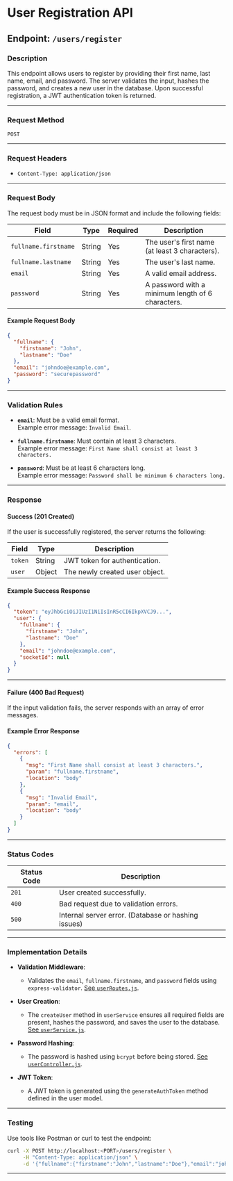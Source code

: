 
# **User Registration API**

## **Endpoint**: `/users/register`

### **Description**
This endpoint allows users to register by providing their first name, last name, email, and password. The server validates the input, hashes the password, and creates a new user in the database. Upon successful registration, a JWT authentication token is returned.

---

### **Request Method**
`POST`

---

### **Request Headers**
- `Content-Type: application/json`

---

### **Request Body**
The request body must be in JSON format and include the following fields:

| Field                | Type    | Required | Description                                       |
|----------------------|---------|----------|---------------------------------------------------|
| `fullname.firstname` | String  | Yes      | The user's first name (at least 3 characters).    |
| `fullname.lastname`  | String  | Yes      | The user's last name.                            |
| `email`              | String  | Yes      | A valid email address.                           |
| `password`           | String  | Yes      | A password with a minimum length of 6 characters.|

#### **Example Request Body**
```json
{
  "fullname": {
    "firstname": "John",
    "lastname": "Doe"
  },
  "email": "johndoe@example.com",
  "password": "securepassword"
}
```

---

### **Validation Rules**
- **`email`**: Must be a valid email format.  
  Example error message: `Invalid Email`.
  
- **`fullname.firstname`**: Must contain at least 3 characters.  
  Example error message: `First Name shall consist at least 3 characters.`

- **`password`**: Must be at least 6 characters long.  
  Example error message: `Password shall be minimum 6 characters long.`

---

### **Response**

#### **Success (201 Created)**
If the user is successfully registered, the server returns the following:

| Field  | Type    | Description                   |
|--------|---------|-------------------------------|
| `token`| String  | JWT token for authentication. |
| `user` | Object  | The newly created user object.|

#### **Example Success Response**
```json
{
  "token": "eyJhbGciOiJIUzI1NiIsInR5cCI6IkpXVCJ9...",
  "user": {
    "fullname": {
      "firstname": "John",
      "lastname": "Doe"
    },
    "email": "johndoe@example.com",
    "socketId": null
  }
}
```

---

#### **Failure (400 Bad Request)**
If the input validation fails, the server responds with an array of error messages.

#### **Example Error Response**
```json
{
  "errors": [
    {
      "msg": "First Name shall consist at least 3 characters.",
      "param": "fullname.firstname",
      "location": "body"
    },
    {
      "msg": "Invalid Email",
      "param": "email",
      "location": "body"
    }
  ]
}
```

---

### **Status Codes**
| Status Code | Description                                         |
|-------------|-----------------------------------------------------|
| `201`       | User created successfully.                         |
| `400`       | Bad request due to validation errors.              |
| `500`       | Internal server error. (Database or hashing issues)|

---

### **Implementation Details**
- **Validation Middleware**:
  - Validates the `email`, `fullname.firstname`, and `password` fields using `express-validator`. [See `userRoutes.js`](21).

- **User Creation**:
  - The `createUser` method in `userService` ensures all required fields are present, hashes the password, and saves the user to the database. [See `userService.js`](22).

- **Password Hashing**:
  - The password is hashed using `bcrypt` before being stored. [See `userController.js`](23).

- **JWT Token**:
  - A JWT token is generated using the `generateAuthToken` method defined in the user model.

---

### **Testing**
Use tools like Postman or curl to test the endpoint:
```bash
curl -X POST http://localhost:<PORT>/users/register \
     -H "Content-Type: application/json" \
     -d '{"fullname":{"firstname":"John","lastname":"Doe"},"email":"johndoe@example.com","password":"securepassword"}'
```

---
